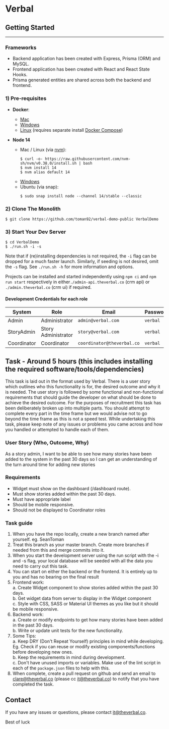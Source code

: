 # Verbal

## Getting Started

---

### Frameworks

- Backend application has been created with Express, Prisma (ORM) and MySQL.
- Frontend application has been created with React and React State Hooks.
- Prisma generated entities are shared across both the backend and frontend.

### 1) Pre-requisites

- **Docker**:

  - [Mac](https://runnable.com/docker/install-docker-on-macos)
  - [Windows](https://runnable.com/docker/install-docker-on-windows-10)
  - [Linux](https://runnable.com/docker/install-docker-on-linux)
    (requires separate install [Docker Compose](https://docs.docker.com/compose/install/))

- **Node 14**
  - Mac / Linux (via [nvm](https://github.com/nvm-sh/nvm)):
    ```
    $ curl -o- https://raw.githubusercontent.com/nvm-sh/nvm/v0.38.0/install.sh | bash
    $ nvm install 14
    $ nvm alias default 14
    ```
  - [Windows](https://nodejs.org/en/)
  - Ubuntu (via snap):
    ```
    $ sudo snap install node --channel 14/stable --classic
    ```

### 2) Clone The Monolith

```
$ git clone https://github.com/toman92/verbal-demo-public VerbalDemo
```

### 3) Start Your Dev Server

```
$ cd VerbalDemo
$ ./run.sh -i -s
```

Note that if (re)installing dependencies is not required, the `-i` flag can be dropped for a much faster launch.
Similarly, if seeding is not desired, omit the `-s` flag.
See `./run.sh -h` for more information and options.

Projects can be installed and started independently using `npm ci` and `npm run start` respectively
in either`./admin-api.theverbal.co` (crm api) or `./admin.theverbal.co` (crm ui) if required.

#### Development Credentials for each role

| System      | Role          | Email              | Password |
| ----------- | ------------- | ------------------ | -------- |
| Admin | Administrator | `admin@verbal.com` | `verbal`  |
| StoryAdmin | Story Administrator | `story@verbal.com` | `verbal` |
| Coordinator | Coordinator | `coordinator@theverbal.co` | `verbal` |


## **Task** - Around 5 hours (this includes installing the required software/tools/dependencies)
This task is laid out in the format used by Verbal. There is a user story which outlines who this functionality is for, the desired outcome and why it is needed. The user story is followed by some functional and non-functional requirements that should guide the developer on what should be done to achieve the desired outcome. For the purposes of recruitment this task has been deliberately broken up into multiple parts. You should attempt to complete every part in the time frame but we would advise not to go beyond the time frame as this is not a speed test. While undertaking this task, please keep note of any issues or problems you came across and how you handled or attempted to handle each of them. 

### **User Story** (Who, Outcome, Why)
As a story admin, I want to be able to see how many stories have been added to the system in the past 30 days so I can get an understanding of the turn around time for adding new stories

### **Requirements** 
- Widget must show on the dashboard (/dashboard route).
- Must show stories added within the past 30 days.
- Must have appropriate label
- Should be mobile responsive.
- Should not be displayed to Coordinator roles

### **Task guide**
1. When you have the repo locally, create a new branch named after yourself. eg. SeanToman
2. Treat this branch as your master branch. Create more branches if needed from this and merge commits into it.
3. When you start the development server using the run script with the -i and -s flag, your local database will be seeded with all the data you need to carry out this task.
4. You can start on either the backend or the frontend. It is entirely up to you and has no bearing on the final result
5. Frontend work:  
    a. Create Widget component to show stories added within the past 30 days.  
    b. Get widget data from server to display in the Widget component  
    c. Style with CSS, SASS or Material UI themes as you like but it should be mobile responsive.  
6. Backend work:  
    a. Create or modify endpoints to get how many stories have been added in the past 30 days.  
    b. Write or update unit tests for the new functionality.  
7. Some Tips:  
    a. Keep DRY (Don't Repeat Yourself) principles in mind while developing. Eg. Check if you can reuse or modify existing components/functions before developing new ones.  
    b. Keep the requirements in mind during development.   
    c. Don't have unused imports or variables. Make use of the lint script in each of the `package.json` files to help with this.
8. When complete, create a pull request on github and send an email to clare@theverbal.co (please cc it@theverbal.co) to notify that you have completed the task.

## **Contact**
If you have any issues or questions, please contact it@theverbal.co.

Best of luck
